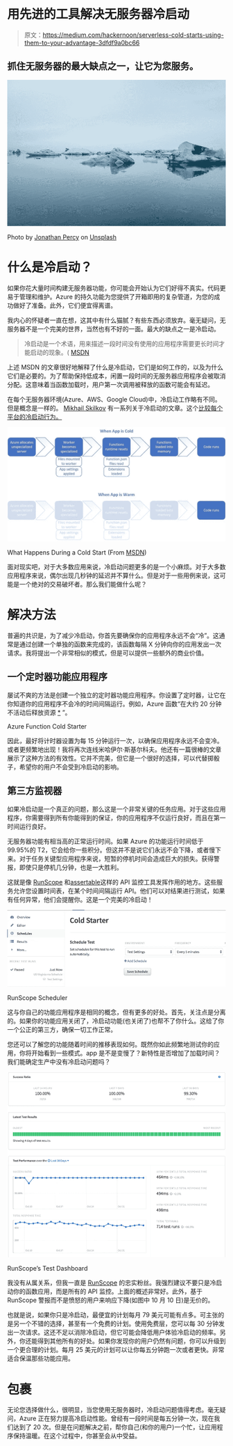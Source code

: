 # 用先进的工具解决无服务器冷启动

> 原文：<https://medium.com/hackernoon/serverless-cold-starts-using-them-to-your-advantage-3dfdf9a0bc66>

## 抓住无服务器的最大缺点之一，让它为您服务。

![](img/13b8474fd1abb0ca2e7a1e53ba7645a6.png)

Photo by [Jonathan Percy](https://unsplash.com/photos/WUNToVtzhik?utm_source=unsplash&utm_medium=referral&utm_content=creditCopyText) on [Unsplash](https://unsplash.com/search/photos/ice?utm_source=unsplash&utm_medium=referral&utm_content=creditCopyText)

# 什么是冷启动？

如果你花大量时间构建无服务器功能，你可能会开始认为它们好得不真实。代码更易于管理和维护。Azure 的持久功能为您提供了开箱即用的复杂管道，为您的成功做好了准备。此外，它们便宜得离谱。

我内心的怀疑者一直在想，这其中有什么猫腻？有些东西必须放弃。毫无疑问，无服务器不是一个完美的世界，当然也有不好的一面。最大的缺点之一是冷启动。

> 冷启动是一个术语，用来描述一段时间没有使用的应用程序需要更长时间才能启动的现象。( [MSDN](https://blogs.msdn.microsoft.com/appserviceteam/2018/02/07/understanding-serverless-cold-start/)

上述 MSDN 的文章很好地解释了什么是冷启动，它们是如何工作的，以及为什么它们是必要的。为了帮助保持低成本，闲置一段时间的无服务器应用程序会被取消分配。这意味着当函数加载时，用户第一次调用被释放的函数可能会有延迟。

在每个无服务器环境(Azure、AWS、Google Cloud)中，冷启动工作略有不同。但是概念是一样的。 [Mikhail Skilkov](https://mikhail.io/) 有一系列关于冷启动的文章。这个[比较每个平台的冷启动行为。](https://mikhail.io/2018/08/serverless-cold-start-war/)

![](img/80783a70264e791235852a5bdd11a20a.png)

What Happens During a Cold Start (From [MSDN](https://blogs.msdn.microsoft.com/appserviceteam/2018/02/07/understanding-serverless-cold-start/))

面对现实吧，对于大多数应用来说，冷启动问题更多的是一个小麻烦。对于大多数应用程序来说，偶尔出现几秒钟的延迟并不算什么。但是对于一些用例来说，这可能是一个绝对的交易破坏者。那么我们能做什么呢？

# 解决方法

普遍的共识是，为了减少冷启动，你首先要确保你的应用程序永远不会“冷”。这通常是通过创建一个单独的函数来完成的，该函数每隔 X 分钟向你的应用发出一次请求。我将提出一个非常相似的模式，但是可以提供一些额外的商业价值。

## 一个定时器功能应用程序

屡试不爽的方法是创建一个独立的定时器功能应用程序。你设置了定时器，让它在你知道你的应用程序不会冷的时间间隔运行。例如，Azure 函数“在大约 20 分钟不活动后释放资源 [*](https://blogs.msdn.microsoft.com/appserviceteam/2018/02/07/understanding-serverless-cold-start/) ”。

Azure Function Cold Starter

因此，最好将计时器设置为每 15 分钟运行一次，以确保应用程序永远不会变冷。或者更频繁地出现！我将再次连线米哈伊尔·斯基尔科夫。他还有一篇很棒的文章展示了这种方法的有效性。它并不完美，但它是一个很好的选择，可以代替掷骰子，希望你的用户不会受到冷启动的影响。

## 第三方监视器

如果冷启动是一个真正的问题，那么这是一个非常关键的任务应用。对于这些应用程序，你需要得到所有你能得到的保证，你的应用程序不仅运行良好，而且在第一时间运行良好。

无服务器功能有相当高的正常运行时间。如果 Azure 的功能运行时间低于 99.95%的 T2，它会给你一些积分。但这并不是说它们永远不会下降，或者慢下来。对于任务关键型应用程序来说，短暂的停机时间会造成巨大的损失。获得警报，即使只是停机几分钟，也是一大胜利。

这就是像 [RunScope](https://www.runscope.com/) 和[assertable](https://assertible.com/)这样的 API 监控工具发挥作用的地方。这些服务允许您设置时间表，在某个时间间隔运行 API。他们可以对结果进行测试，如果有任何异常，他们会提醒你。这是一个完美的冷启动！

![](img/1cd1b8fb8563a809f2a32f766b3596cd.png)

RunScope Scheduler

这与你自己的功能应用程序是相同的概念，但有更多的好处。首先，关注点是分离的。如果你的功能应用关闭了，冷启动功能(也关闭了)也帮不了你什么。这给了你一个公正的第三方，确保一切工作正常。

您还可以了解您的功能随着时间的推移表现如何。既然你如此频繁地测试你的应用，你将开始看到一些模式。app 是不是变慢了？新特性是否增加了加载时间？我们能确定生产中没有冷启动问题吗？

![](img/2d2bd53653bcf10b3222f151d7807e2f.png)

RunScope’s Test Dashboard

我没有从属关系，但我一直是 [RunScope](https://www.runscope.com/) 的忠实粉丝。我强烈建议不要只是冷启动你的函数应用，而是所有的 API 监控。上面的概述非常好。此外，基于 RunScope 警报而不是愤怒的用户来响应下降(如图中 10 月 10 日)是无价的。

也就是说，如果你只是冷启动，最便宜的计划每月 79 美元可能有点多。可主张的是另一个不错的选择，甚至有一个免费的计划。使用免费层，您可以每 30 分钟发出一次请求。这还不足以消除冷启动，但它可能会降低用户体验冷启动的频率。另外，你还能得到其他所有的好处。如果你发现你的用户仍然有问题，你可以升级到一个更合理的计划。每月 25 美元的计划可以让你每五分钟跑一次或者更快。非常适合保温那些功能应用。

# 包裹

无论您选择做什么，很明显，当您使用无服务器时，冷启动问题值得考虑。毫无疑问，Azure 正在努力提高冷启动性能。曾经有一段时间是每五分钟一次，现在我们达到了 20 次。但是在问题解决之前，帮你自己(和你的用户)一个忙，让应用程序保持温暖。在这个过程中，你甚至会从中受益。